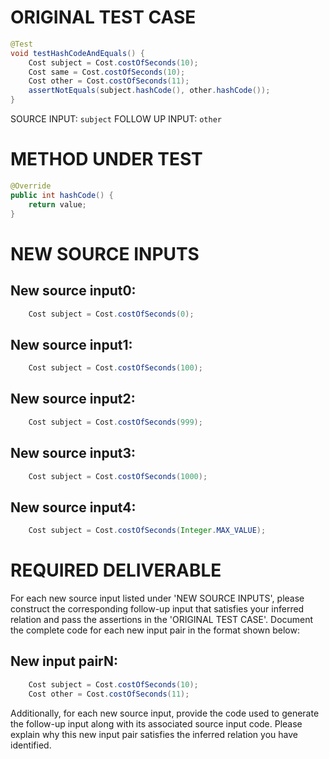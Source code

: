 # ORIGINAL TEST CASE
```java
@Test
void testHashCodeAndEquals() {
    Cost subject = Cost.costOfSeconds(10);
    Cost same = Cost.costOfSeconds(10);
    Cost other = Cost.costOfSeconds(11);
    assertNotEquals(subject.hashCode(), other.hashCode());
}

```
SOURCE INPUT: `subject`
FOLLOW UP INPUT: `other`


# METHOD UNDER TEST
```java
@Override
public int hashCode() {
    return value;
}

```


# NEW SOURCE INPUTS
## New source input0:
```java
    Cost subject = Cost.costOfSeconds(0);
```

## New source input1:
```java
    Cost subject = Cost.costOfSeconds(100);
```

## New source input2:
```java
    Cost subject = Cost.costOfSeconds(999);
```

## New source input3:
```java
    Cost subject = Cost.costOfSeconds(1000);
```

## New source input4:
```java
    Cost subject = Cost.costOfSeconds(Integer.MAX_VALUE);
```



# REQUIRED DELIVERABLE
For each new source input listed under 'NEW SOURCE INPUTS', please construct the corresponding follow-up input that satisfies your inferred relation and pass the assertions in the 'ORIGINAL TEST CASE'. Document the complete code for each new input pair in the format shown below:
## New input pairN:
```java
    Cost subject = Cost.costOfSeconds(10);
    Cost other = Cost.costOfSeconds(11);
```

Additionally, for each new source input, provide the code used to generate the follow-up input along with its associated source input code. Please explain why this new input pair satisfies the inferred relation you have identified.
